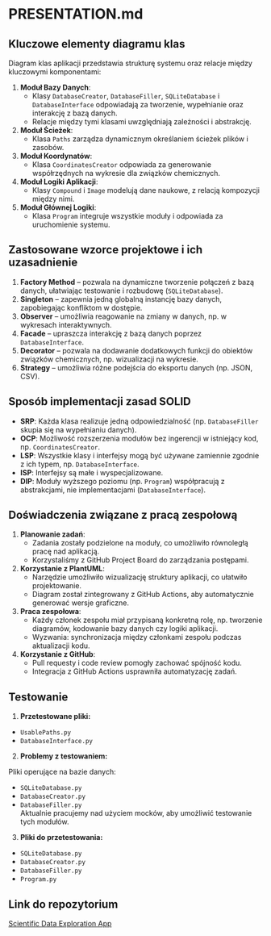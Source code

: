 # PRESENTATION.md

## Kluczowe elementy diagramu klas
Diagram klas aplikacji przedstawia strukturę systemu oraz relacje między kluczowymi komponentami:
1. **Moduł Bazy Danych**:
   - Klasy `DatabaseCreator`, `DatabaseFiller`, `SQLiteDatabase` i `DatabaseInterface` odpowiadają za tworzenie, wypełnianie oraz interakcję z bazą danych.
   - Relacje między tymi klasami uwzględniają zależności i abstrakcję.
2. **Moduł Ścieżek**:
   - Klasa `Paths` zarządza dynamicznym określaniem ścieżek plików i zasobów.
3. **Moduł Koordynatów**:
   - Klasa `CoordinatesCreator` odpowiada za generowanie współrzędnych na wykresie dla związków chemicznych.
4. **Moduł Logiki Aplikacji**:
   - Klasy `Compound` i `Image` modelują dane naukowe, z relacją kompozycji między nimi.
5. **Moduł Głównej Logiki**:
   - Klasa `Program` integruje wszystkie moduły i odpowiada za uruchomienie systemu.

## Zastosowane wzorce projektowe i ich uzasadnienie
1. **Factory Method** – pozwala na dynamiczne tworzenie połączeń z bazą danych, ułatwiając testowanie i rozbudowę (`SQLiteDatabase`).
2. **Singleton** – zapewnia jedną globalną instancję bazy danych, zapobiegając konfliktom w dostępie.
3. **Observer** – umożliwia reagowanie na zmiany w danych, np. w wykresach interaktywnych.
4. **Facade** – upraszcza interakcję z bazą danych poprzez `DatabaseInterface`.
5. **Decorator** – pozwala na dodawanie dodatkowych funkcji do obiektów związków chemicznych, np. wizualizacji na wykresie.
6. **Strategy** – umożliwia różne podejścia do eksportu danych (np. JSON, CSV).

## Sposób implementacji zasad SOLID
- **SRP**: Każda klasa realizuje jedną odpowiedzialność (np. `DatabaseFiller` skupia się na wypełnianiu danych).
- **OCP**: Możliwość rozszerzenia modułów bez ingerencji w istniejący kod, np. `CoordinatesCreator`.
- **LSP**: Wszystkie klasy i interfejsy mogą być używane zamiennie zgodnie z ich typem, np. `DatabaseInterface`.
- **ISP**: Interfejsy są małe i wyspecjalizowane.
- **DIP**: Moduły wyższego poziomu (np. `Program`) współpracują z abstrakcjami, nie implementacjami (`DatabaseInterface`).

## Doświadczenia związane z pracą zespołową
1. **Planowanie zadań**:
   - Zadania zostały podzielone na moduły, co umożliwiło równoległą pracę nad aplikacją.
   - Korzystaliśmy z GitHub Project Board do zarządzania postępami.
2. **Korzystanie z PlantUML**:
   - Narzędzie umożliwiło wizualizację struktury aplikacji, co ułatwiło projektowanie.
   - Diagram został zintegrowany z GitHub Actions, aby automatycznie generować wersje graficzne.
3. **Praca zespołowa**:
   - Każdy członek zespołu miał przypisaną konkretną rolę, np. tworzenie diagramów, kodowanie bazy danych czy logiki aplikacji.
   - Wyzwania: synchronizacja między członkami zespołu podczas aktualizacji kodu.
4. **Korzystanie z GitHub**:
   - Pull requesty i code review pomogły zachować spójność kodu.
   - Integracja z GitHub Actions usprawniła automatyzację zadań.

## Testowanie
1. **Przetestowane pliki:**
  - `UsablePaths.py`
  - `DatabaseInterface.py`

2. **Problemy z testowaniem:**

Pliki operujące na bazie danych:
  - `SQLiteDatabase.py`  
  - `DatabaseCreator.py`  
  - `DatabaseFiller.py`  
Aktualnie pracujemy nad użyciem mocków, aby umożliwić testowanie tych modułów.

3. **Pliki do przetestowania:**
  - `SQLiteDatabase.py`  
  - `DatabaseCreator.py`
  - `DatabaseFiller.py`  
  - `Program.py`


## Link do repozytorium
[Scientific Data Exploration App](https://github.com/teamteamteamteamteam/ScientificDataExtractionApp)
